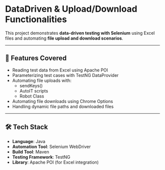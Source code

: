 # DataDriven & Upload/Download Functionalities

This project demonstrates **data-driven testing with Selenium** using Excel files and automating **file upload and download scenarios**.

---

## 📌 Features Covered
- Reading test data from Excel using Apache POI  
- Parameterizing test cases with TestNG DataProvider  
- Automating file uploads with:
  - sendKeys()
  - AutoIT scripts
  - Robot Class  
- Automating file downloads using Chrome Options  
- Handling dynamic file paths and downloaded files  

---

## 🛠 Tech Stack
- **Language**: Java  
- **Automation Tool**: Selenium WebDriver  
- **Build Tool**: Maven  
- **Testing Framework**: TestNG  
- **Library**: Apache POI (for Excel integration)
